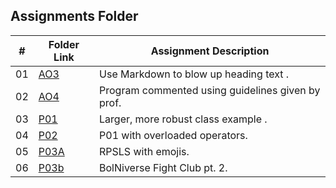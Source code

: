 ##  Assignments Folder

|   #   | Folder Link            | Assignment Description                            |
| :---: | ---------------------- | ------------------------------------------------- |
|  01   | [AO3](AO3/README.md)   | Use Markdown to blow up heading text .            |
|  02   | [AO4](AO4/README.md)   | Program commented using guidelines given by prof. |
|  03   | [P01](P01/README.md)   | Larger, more robust class example .               |
|  04   | [P02](P02/README.md)   | P01 with overloaded operators.                    |
|  05   | [P03A](P03A/README.md) | RPSLS with emojis.                                |
|  06   | [P03b](P03B/README.md) | BolNiverse Fight Club pt. 2.                      |